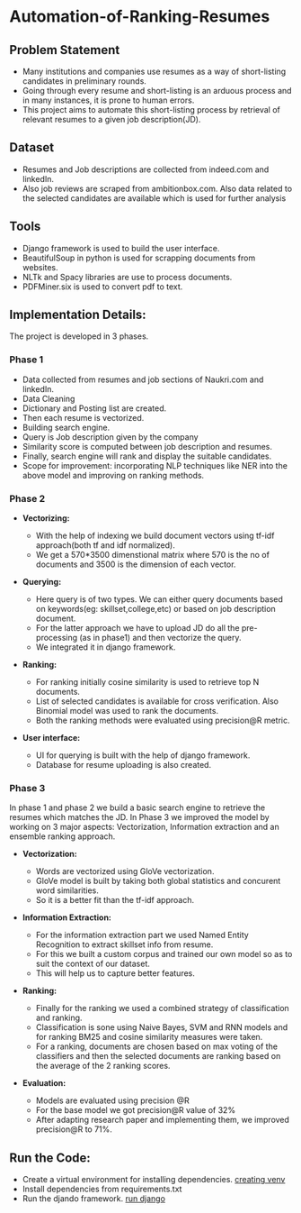 # Automation-of-Ranking-Resumes

## Problem Statement
 - Many institutions and companies use resumes as a way of short-listing candidates in preliminary rounds. 
 - Going through every resume and short-listing is an arduous process and in many instances, it is prone to human errors.  
 - This project aims to automate this short-listing process by retrieval of relevant resumes to a given job description(JD).

## Dataset 
- Resumes and Job descriptions are collected from indeed.com and linkedIn. 
- Also job reviews are scraped from ambitionbox.com. Also data related to the selected candidates  are available which is used for further analysis

## Tools
- Django framework is used to build the user interface.
- BeautifulSoup in python is used for scrapping documents from websites.
- NLTk and Spacy libraries are use to process documents.
- PDFMiner.six is used to convert pdf to text.

## Implementation Details:
The project is developed in 3 phases.

### Phase 1
- Data collected from resumes and job sections of Naukri.com and linkedIn.
- Data Cleaning
- Dictionary and Posting list are created.
- Then each resume is vectorized.
- Building search engine.
- Query  is Job description given by the company
- Similarity score is computed between job description and resumes.
- Finally, search engine will rank and display the suitable candidates.
- Scope for improvement: incorporating NLP techniques like NER into the above model and improving on ranking methods.


### Phase 2 

- **Vectorizing:** 
    - With the help of indexing we build document vectors  using tf-idf approach(both tf and idf normalized). 
    - We get a 570*3500 dimenstional matrix where 570 is the no of documents and 3500 is the dimension of each vector. 

- **Querying:** 
    - Here query is of two types. We can either query documents based on keywords(eg: skillset,college,etc) or based on job description document. 
    - For the latter approach we have to upload JD do all the pre-processing (as in phase1) and then vectorize the query. 
    - We integrated it in django framework.

- **Ranking:** 
    - For ranking initially cosine similarity is used to retrieve top N documents. 
    - List of selected candidates is available for cross verification. Also Binomial model was used to rank the documents.
    - Both the ranking methods were evaluated using precision@R metric.

- **User interface:** 
    - UI for querying is built with the help of django framework. 
    - Database for resume uploading is also created.


### Phase 3
In phase 1 and phase 2 we build a basic search engine to retrieve the resumes which matches the JD.
In Phase 3 we improved the model by working on 3 major aspects: Vectorization, Information extraction and an ensemble ranking approach.

- **Vectorization:**
    - Words are vectorized using GloVe vectorization.
    - GloVe model is built by taking both global statistics and concurent word similarities.
    - So it is a better fit than the tf-idf  approach.

- **Information Extraction:**
    - For the information extraction part we used Named Entity Recognition to extract skillset info from resume.
    - For this we built a custom corpus and trained our own model so as to suit the context of our dataset.
    - This will help us to capture better features.
- **Ranking:**
    - Finally for the ranking we used a combined strategy of classification and ranking.
    - Classification is sone using Naive Bayes, SVM and RNN models and for ranking BM25 and cosine similarity measures were taken.
    - For a ranking, documents are chosen based on max voting of the classifiers and then the selected documents are ranking based on the average of the 2 ranking scores.
- **Evaluation:**
    - Models are evaluated using precision @R 
    - For the base model we got precision@R value of 32%
    - After adapting research paper and implementing them, we improved precision@R to 71%.


## Run the Code:
- Create a virtual environment for installing dependencies. [creating venv](https://www.geeksforgeeks.org/create-virtual-environment-using-venv-python/?ref=rp)
- Install dependencies from requirements.txt
- Run the djando framework. [run django](https://www.geeksforgeeks.org/django-basics/) 




